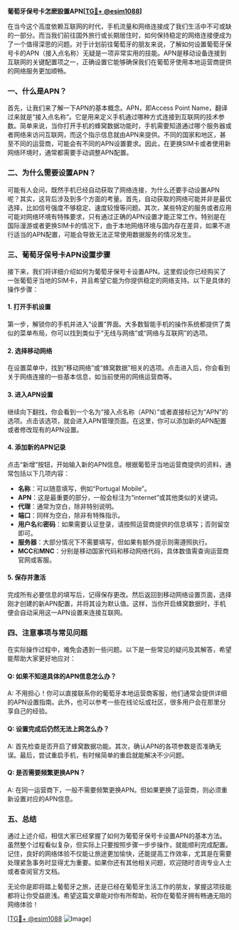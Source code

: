**葡萄牙保号卡怎麽設置APN[[TG💪+ @esim1088](https://t.me/s/esim1088)]**

在当今这个高度依赖互联网的时代，手机流量和网络连接成了我们生活中不可或缺的一部分。而当我们前往国外旅行或长期居住时，如何保持稳定的网络连接便成为了一个值得深思的问题。对于计划前往葡萄牙的朋友来说，了解如何设置葡萄牙保号卡的APN（接入点名称）无疑是一项非常实用的技能。APN是移动设备连接到互联网的关键配置项之一，正确设置它能够确保我们在葡萄牙使用本地运营商提供的网络服务更加顺畅。

### **一、什么是APN？**

首先，让我们来了解一下APN的基本概念。APN，即Access Point Name，翻译过来就是“接入点名称”。它是用来定义手机通过哪种方式连接到互联网的技术参数。简单来说，当你打开手机的蜂窝数据功能时，手机需要知道通过哪个服务器或者网络来访问互联网，而这个指示信息就由APN来提供。不同的国家和地区，甚至不同的运营商，可能会有不同的APN设置要求。因此，在更换SIM卡或者使用新网络环境时，通常都需要手动调整APN配置。

### **二、为什么需要设置APN？**

可能有人会问，既然手机已经自动获取了网络连接，为什么还要手动设置APN呢？其实，这背后涉及到多个方面的考量。首先，自动获取的网络可能并非是最优选择，比如信号强度不够稳定、速度较慢等问题。其次，某些特定的服务或者应用可能对网络环境有特殊要求，只有通过正确的APN设置才能正常工作。特别是在国际漫游或者更换SIM卡的情况下，由于本地网络环境与国内存在差异，如果不进行适当的APN配置，可能会导致无法正常使用数据服务的情况发生。

### **三、葡萄牙保号卡APN设置步骤**

接下来，我们将详细介绍如何为葡萄牙保号卡设置APN。这里假设你已经购买了一张葡萄牙当地的SIM卡，并且希望它能为你提供稳定的网络支持。以下是具体的操作步骤：

#### **1. 打开手机设置**
第一步，解锁你的手机并进入“设置”界面。大多数智能手机的操作系统都提供了类似的菜单布局，你可以找到类似于“无线与网络”或“网络与互联网”的选项。

#### **2. 选择移动网络**
在设置菜单中，找到“移动网络”或“蜂窝数据”相关的选项。点击进入后，你会看到关于网络连接的一些基本信息，如当前使用的网络运营商等。

#### **3. 进入APN设置**
继续向下翻找，你会看到一个名为“接入点名称（APN）”或者直接标记为“APN”的选项。点击该选项，就会进入APN管理页面。在这里，你可以添加新的APN配置或者修改现有的APN设置。

#### **4. 添加新的APN记录**
点击“新增”按钮，开始输入新的APN信息。根据葡萄牙当地运营商提供的资料，通常包括以下几项内容：
- **名称**：可以随意填写，例如“Portugal Mobile”。
- **APN**：这是最重要的部分，一般会标注为“internet”或其他类似的关键词。
- **代理**：通常为空白，除非特别说明。
- **端口**：同样为空白，除非有特殊指示。
- **用户名**和**密码**：如果需要认证登录，请按照运营商提供的信息填写；否则留空即可。
- **服务器**：大部分情况下不需要填写，但如果有额外提示则需遵照执行。
- **MCC**和**MNC**：分别是移动国家代码和移动网络代码，具体数值需查询运营商官网或客服。

#### **5. 保存并激活**
完成所有必要信息的填写后，记得保存更改。然后返回到移动网络设置页面，选择刚才创建的新APN配置，并将其设为默认值。这样，当你开启蜂窝数据时，手机便会自动采用这一APN设置来连接互联网。

### **四、注意事项与常见问题**

在实际操作过程中，难免会遇到一些问题。以下是一些常见的疑问及其解答，希望能帮助大家更好地应对：

#### **Q: 如果不知道具体的APN信息怎么办？**
A: 不用担心！你可以直接联系你的葡萄牙本地运营商客服，他们通常会提供详细的APN设置指南。此外，也可以参考一些在线论坛或社区，很多用户会在那里分享自己的经验。

#### **Q: 设置完成后仍然无法上网怎么办？**
A: 首先检查是否开启了蜂窝数据功能。其次，确认APN的各项参数是否准确无误。最后，尝试重启手机，有时候简单的重启就能解决不少问题。

#### **Q: 是否需要频繁更换APN？**
A: 在同一运营商下，一般不需要频繁更换APN。但如果更换了运营商，则必须重新设置对应的APN信息。

### **五、总结**

通过上述介绍，相信大家已经掌握了如何为葡萄牙保号卡设置APN的基本方法。虽然整个过程看似复杂，但实际上只要按照步骤一步步操作，就能顺利完成配置。记住，良好的网络体验不仅能让旅途更加愉快，还能提高工作效率，尤其是在需要处理紧急事务时显得尤为重要。如果你还有其他相关问题，欢迎随时咨询专业人士或者查阅官方文档。

无论你是即将踏上葡萄牙之旅，还是已经在葡萄牙生活工作的朋友，掌握这项技能都将让你受益匪浅。希望这篇文章能对你有所帮助，祝你在葡萄牙拥有畅通无阻的网络体验！

[[TG💪+ @esim1088](https://t.me/s/esim1088) ![Image](https://i.postimg.cc/4NQfJmqS/Snipaste-2025-05-13-00-14-12.png)]